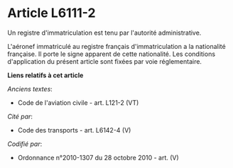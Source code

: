 # Article L6111-2

Un registre d'immatriculation est tenu par l'autorité administrative.

L'aéronef immatriculé au registre français d'immatriculation a la nationalité française. Il porte le signe apparent de cette
nationalité. Les conditions d'application du présent article sont fixées par voie réglementaire.

**Liens relatifs à cet article**

_Anciens textes_:

  - Code de l'aviation civile - art. L121-2 (VT)

_Cité par_:

  - Code des transports - art. L6142-4 (V)

_Codifié par_:

  - Ordonnance n°2010-1307 du 28 octobre 2010 - art. (V)
